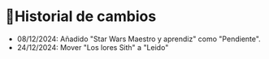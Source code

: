 # 🔄Historial de cambios

- 08/12/2024: Añadido "Star Wars Maestro y aprendiz" como "Pendiente".
- 24/12/2024: Mover "Los lores Sith" a "Leido"

 
